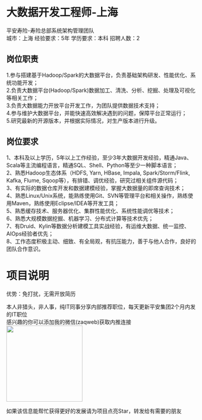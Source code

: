 # 大数据开发工程师-上海
平安寿险-寿险总部系统架构管理团队  
城市：上海 经验要求：5年 学历要求：本科  招聘人数：2

## 岗位职责
1.参与搭建基于Hadoop/Spark的大数据平台，负责基础架构研发、性能优化、系统功能开发；   
2.负责大数据平台(Hadoop/Spark)数据加工、清洗、分析、挖掘、处理及可视化等相关工作；   
3.负责大数据能力开放平台开发工作，为团队提供数据技术支持；   
4.参与维护大数据平台，并能快速高效解决遇到的问题，保障平台正常运行；   
5.研究最新的开源版本，并根据实际情况，对生产版本进行升级。

## 岗位要求
1、本科及以上学历，5年以上工作经验，至少3年大数据开发经验，精通Java、Scala等主流编程语言，精通SQL、Shell、Python等至少一种脚本语言；   
2、熟悉Hadoop生态体系（HDFS, Yarn, HBase, Impala, Spark/Storm/Flink, Kafka, Flume, Sqoop等），有排错、调优经验，研究过相关组件源代码；   
3、有实际的数据仓库开发和数据建模经验，掌握大数据量的即席查询技术；   
4、熟悉Linux/Unix系统，能熟练使用Git、SVN等管理平台和相关操作，熟练使用Maven，熟练使用Eclipse/IDEA等开发工具；   
5、熟悉缓存技术、服务器优化、集群性能优化、系统性能调优等技术；   
6、熟悉大规模数据挖掘、机器学习、分布式计算等技术优先；   
7、有Druid、Kylin等数据分析建模工具实战经验，有运维大数据、统一监控、AIOps经验者优先；   
8、工作态度积极主动、细致、有全局观，有抗压能力，善于与他人合作，良好的团队合作意识。

# 项目说明

优势：免打扰，无需开放简历

本人非猎头，非人事，纯IT同事分享内部推荐职位，每天更新平安集团2个月内发的IT职位  
感兴趣的你可以添加我的微信(zaqweb)获取内推连接  
<img src="https://github.com/zaqweb/PA-IT-JOBS/blob/master/WechatICode.jpeg"  height="200" width="200">

如果该信息能帮忙获得更好的发展请为项目点亮Star，转发给有需要的朋友





